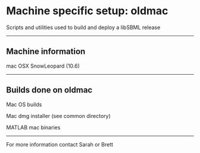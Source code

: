 # Machine specific setup: oldmac
Scripts and utilities used to build and deploy a libSBML release

----------

## Machine information

mac OSX SnowLeopard (10.6)

------------

## Builds done on oldmac

Mac OS builds

Mac dmg installer (see common directory)

MATLAB mac binaries

-------

For more information contact Sarah or Brett
